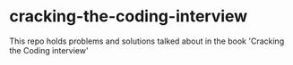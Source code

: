 # cracking-the-coding-interview
This repo holds problems and solutions talked about in the book 'Cracking the Coding interview'
